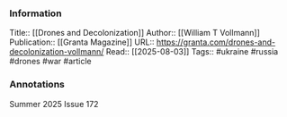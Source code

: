 
### Information
Title:: [[Drones and Decolonization]]
Author:: [[William T Vollmann]]
Publication:: [[Granta Magazine]]
URL:: https://granta.com/drones-and-decolonization-vollmann/
Read:: [[2025-08-03]]
Tags:: #ukraine #russia #drones #war 
#article

### Annotations
 Summer 2025 Issue 172
